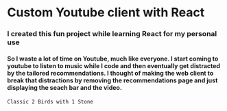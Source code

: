 # Custom Youtube client with React

### I created this fun project while learning React for my personal use

#### So I waste a lot of time on Youtube, much like everyone. I start coming to youtube to listen to music while I code and then eventually get distracted by the tailored recommendations. I thought of making the web client to break that distractions by removing the recommendations page and just displaying the seach bar and the video. 

` Classic 2 Birds with 1 Stone `
